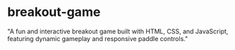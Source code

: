 # breakout-game
"A fun and interactive breakout game built with HTML, CSS, and JavaScript, featuring dynamic gameplay and responsive paddle controls."

